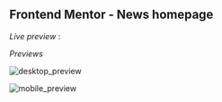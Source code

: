 ## Frontend Mentor - News homepage

*Live preview* :

*Previews*

![desktop_preview](https://github.com/projectfinalaudio/newshomepage/blob/master/previews/preview_desktop.PNG?raw=true)

![mobile_preview](https://github.com/projectfinalaudio/newshomepage/blob/master/previews/preview_mobile.png?raw=true)
